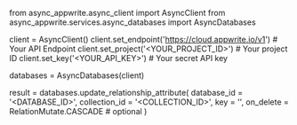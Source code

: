 from async_appwrite.async_client import AsyncClient
from async_appwrite.services.async_databases import AsyncDatabases


client = AsyncClient()
client.set_endpoint('https://cloud.appwrite.io/v1') # Your API Endpoint
client.set_project('<YOUR_PROJECT_ID>') # Your project ID
client.set_key('<YOUR_API_KEY>') # Your secret API key

databases = AsyncDatabases(client)

result = databases.update_relationship_attribute(
    database_id = '<DATABASE_ID>',
    collection_id = '<COLLECTION_ID>',
    key = '',
    on_delete = RelationMutate.CASCADE # optional
)
